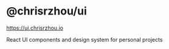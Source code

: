 # @chrisrzhou/ui

https://ui.chrisrzhou.io

React UI components and design system for personal projects
